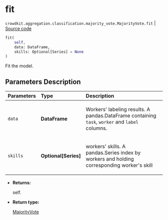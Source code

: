 # fit
`crowdkit.aggregation.classification.majority_vote.MajorityVote.fit` | [Source code](https://github.com/Toloka/crowd-kit/blob/v1.1.0/crowdkit/aggregation/classification/majority_vote.py#L82)

```python
fit(
    self,
    data: DataFrame,
    skills: Optional[Series] = None
)
```

Fit the model.

## Parameters Description

| Parameters | Type | Description |
| :----------| :----| :-----------|
`data`|**DataFrame**|<p>Workers&#x27; labeling results. A pandas.DataFrame containing `task`, `worker` and `label` columns.</p>
`skills`|**Optional\[Series\]**|<p>workers&#x27; skills. A pandas.Series index by workers and holding corresponding worker&#x27;s skill</p>

* **Returns:**

  self.

* **Return type:**

  [MajorityVote](crowdkit.aggregation.classification.majority_vote.MajorityVote.md)
